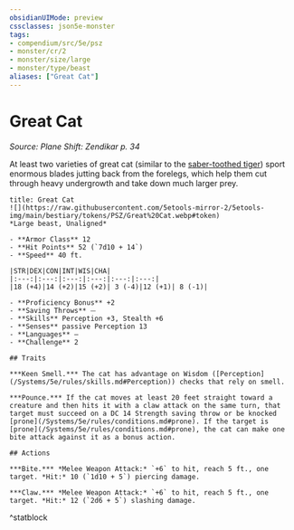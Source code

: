 ```yaml
---
obsidianUIMode: preview
cssclasses: json5e-monster
tags:
- compendium/src/5e/psz
- monster/cr/2
- monster/size/large
- monster/type/beast
aliases: ["Great Cat"]
---
```

# Great Cat
*Source: Plane Shift: Zendikar p. 34*  

At least two varieties of great cat (similar to the [saber-toothed tiger](/Systems/5e/bestiary/beast/saber-toothed-tiger.md)) sport enormous blades jutting back from the forelegs, which help them cut through heavy undergrowth and take down much larger prey.

```ad-statblock
title: Great Cat
![](https://raw.githubusercontent.com/5etools-mirror-2/5etools-img/main/bestiary/tokens/PSZ/Great%20Cat.webp#token)
*Large beast, Unaligned*

- **Armor Class** 12
- **Hit Points** 52 (`7d10 + 14`)
- **Speed** 40 ft.

|STR|DEX|CON|INT|WIS|CHA|
|:---:|:---:|:---:|:---:|:---:|:---:|
|18 (+4)|14 (+2)|15 (+2)| 3 (-4)|12 (+1)| 8 (-1)|

- **Proficiency Bonus** +2
- **Saving Throws** ⏤
- **Skills** Perception +3, Stealth +6
- **Senses** passive Perception 13
- **Languages** —
- **Challenge** 2

## Traits

***Keen Smell.*** The cat has advantage on Wisdom ([Perception](/Systems/5e/rules/skills.md#Perception)) checks that rely on smell.

***Pounce.*** If the cat moves at least 20 feet straight toward a creature and then hits it with a claw attack on the same turn, that target must succeed on a DC 14 Strength saving throw or be knocked [prone](/Systems/5e/rules/conditions.md#prone). If the target is [prone](/Systems/5e/rules/conditions.md#prone), the cat can make one bite attack against it as a bonus action.

## Actions

***Bite.*** *Melee Weapon Attack:* `+6` to hit, reach 5 ft., one target. *Hit:* 10 (`1d10 + 5`) piercing damage.

***Claw.*** *Melee Weapon Attack:* `+6` to hit, reach 5 ft., one target. *Hit:* 12 (`2d6 + 5`) slashing damage.
```
^statblock